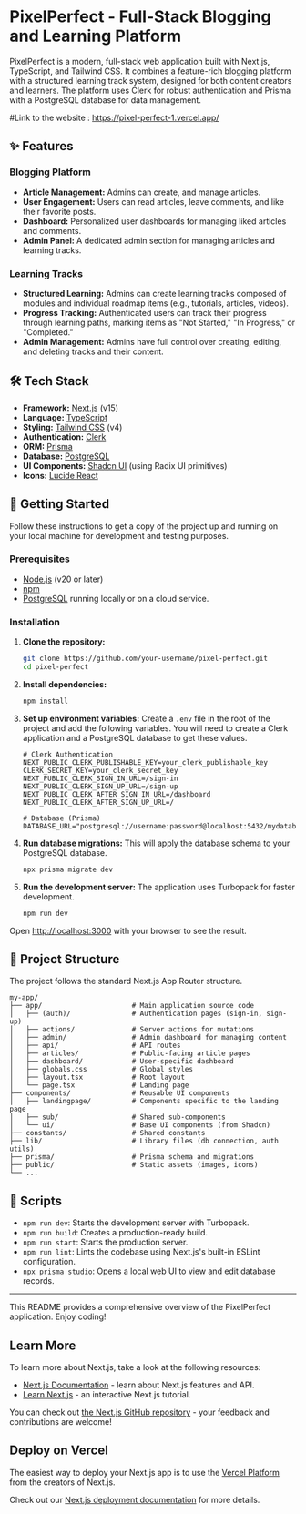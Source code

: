 # PixelPerfect - Full-Stack Blogging and Learning Platform

PixelPerfect is a modern, full-stack web application built with Next.js, TypeScript, and Tailwind CSS. It combines a feature-rich blogging platform with a structured learning track system, designed for both content creators and learners. The platform uses Clerk for robust authentication and Prisma with a PostgreSQL database for data management.

#Link to the website : https://pixel-perfect-1.vercel.app/

## ✨ Features

### Blogging Platform
- **Article Management:** Admins can create, and manage articles.
- **User Engagement:** Users can read articles, leave comments, and like their favorite posts.
- **Dashboard:** Personalized user dashboards for managing liked articles and comments.
- **Admin Panel:** A dedicated admin section for managing articles and learning tracks.

### Learning Tracks
- **Structured Learning:** Admins can create learning tracks composed of modules and individual roadmap items (e.g., tutorials, articles, videos).
- **Progress Tracking:** Authenticated users can track their progress through learning paths, marking items as "Not Started," "In Progress," or "Completed."
- **Admin Management:** Admins have full control over creating, editing, and deleting tracks and their content.

## 🛠️ Tech Stack

- **Framework:** [Next.js](https://nextjs.org/) (v15)
- **Language:** [TypeScript](https://www.typescriptlang.org/)
- **Styling:** [Tailwind CSS](https://tailwindcss.com/) (v4)
- **Authentication:** [Clerk](https://clerk.com/)
- **ORM:** [Prisma](https://www.prisma.io/)
- **Database:** [PostgreSQL](https://www.postgresql.org/)
- **UI Components:** [Shadcn UI](https://ui.shadcn.com/) (using Radix UI primitives)
- **Icons:** [Lucide React](https://lucide.dev/guide/packages/lucide-react)

## 🚀 Getting Started

Follow these instructions to get a copy of the project up and running on your local machine for development and testing purposes.

### Prerequisites

- [Node.js](https://nodejs.org/en/) (v20 or later)
- [npm](https://www.npmjs.com/)
- [PostgreSQL](https://www.postgresql.org/download/) running locally or on a cloud service.

### Installation

1.  **Clone the repository:**
    ```bash
    git clone https://github.com/your-username/pixel-perfect.git
    cd pixel-perfect
    ```

2.  **Install dependencies:**
    ```bash
    npm install
    ```

3.  **Set up environment variables:**
    Create a `.env` file in the root of the project and add the following variables. You will need to create a Clerk application and a PostgreSQL database to get these values.

    ```env
    # Clerk Authentication
    NEXT_PUBLIC_CLERK_PUBLISHABLE_KEY=your_clerk_publishable_key
    CLERK_SECRET_KEY=your_clerk_secret_key
    NEXT_PUBLIC_CLERK_SIGN_IN_URL=/sign-in
    NEXT_PUBLIC_CLERK_SIGN_UP_URL=/sign-up
    NEXT_PUBLIC_CLERK_AFTER_SIGN_IN_URL=/dashboard
    NEXT_PUBLIC_CLERK_AFTER_SIGN_UP_URL=/

    # Database (Prisma)
    DATABASE_URL="postgresql://username:password@localhost:5432/mydatabase"
    ```

4.  **Run database migrations:**
    This will apply the database schema to your PostgreSQL database.
    ```bash
    npx prisma migrate dev
    ```

5.  **Run the development server:**
    The application uses Turbopack for faster development.
    ```bash
    npm run dev
    ```

Open [http://localhost:3000](http://localhost:3000) with your browser to see the result.

## 📁 Project Structure

The project follows the standard Next.js App Router structure.

```
my-app/
├── app/                      # Main application source code
│   ├── (auth)/               # Authentication pages (sign-in, sign-up)
│   ├── actions/              # Server actions for mutations
│   ├── admin/                # Admin dashboard for managing content
│   ├── api/                  # API routes
│   ├── articles/             # Public-facing article pages
│   ├── dashboard/            # User-specific dashboard
│   ├── globals.css           # Global styles
│   ├── layout.tsx            # Root layout
│   └── page.tsx              # Landing page
├── components/               # Reusable UI components
│   ├── landingpage/          # Components specific to the landing page
│   ├── sub/                  # Shared sub-components
│   └── ui/                   # Base UI components (from Shadcn)
├── constants/                # Shared constants
├── lib/                      # Library files (db connection, auth utils)
├── prisma/                   # Prisma schema and migrations
├── public/                   # Static assets (images, icons)
└── ...
```

## 📜 Scripts

- `npm run dev`: Starts the development server with Turbopack.
- `npm run build`: Creates a production-ready build.
- `npm run start`: Starts the production server.
- `npm run lint`: Lints the codebase using Next.js's built-in ESLint configuration.
- `npx prisma studio`: Opens a local web UI to view and edit database records.

---

This README provides a comprehensive overview of the PixelPerfect application. Enjoy coding!

## Learn More

To learn more about Next.js, take a look at the following resources:

- [Next.js Documentation](https://nextjs.org/docs) - learn about Next.js features and API.
- [Learn Next.js](https://nextjs.org/learn) - an interactive Next.js tutorial.

You can check out [the Next.js GitHub repository](https://github.com/vercel/next.js) - your feedback and contributions are welcome!

## Deploy on Vercel

The easiest way to deploy your Next.js app is to use the [Vercel Platform](https://vercel.com/new?utm_medium=default-template&filter=next.js&utm_source=create-next-app&utm_campaign=create-next-app-readme) from the creators of Next.js.

Check out our [Next.js deployment documentation](https://nextjs.org/docs/app/building-your-application/deploying) for more details.
